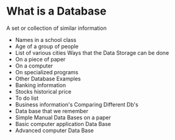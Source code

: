 # What is a Database
A set or collection of similar information 
- Names in a school class
- Age of a group of people
- List of various cities
Ways that the Data Storage can be done
- On a piece of paper
- On a computer
- On specialized programs
- Other
Database Examples
- Banking information
- Stocks historical price
- To do list
- Business information's
Comparing Different Db's
- Data base that we remember
- Simple Manual Data Bases on a paper
- Basic computer application Data Base
- Advanced computer Data Base




